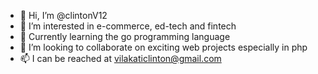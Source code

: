 - 👋 Hi, I’m @clintonV12
- 👀 I’m interested in e-commerce, ed-tech and fintech
- 🌱 Currently learning the go programming language
- 💞️ I’m looking to collaborate on exciting web projects especially in php
- 📫 I can be reached at vilakaticlinton@gmail.com

<!---
clintonV12/clintonV12 is a ✨ special ✨ repository because its `README.md` (this file) appears on your GitHub profile.
You can click the Preview link to take a look at your changes.
--->
